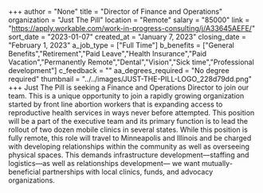 +++
author = "None"
title = "Director of Finance and Operations"
organization = "Just The Pill"
location = "Remote"
salary = "85000"
link = "https://apply.workable.com/work-in-progress-consulting/j/A33645AEFE/"
sort_date = "2023-01-07"
created_at = "January 7, 2023"
closing_date = "February 1, 2023"
a_job_type = ["Full Time"]
b_benefits = ["General Benefits","Retirement","Paid Leave","Health Insurance","Paid Vacation","Permanently Remote","Dental","Vision","Sick time","Professional development"]
c_feedback = ""
aa_degrees_required = "No degree required"
thumbnail = "../../images/JUST-THE-PILL-LOGO_228d79dd.png"
+++
Just The Pill is seeking a Finance and Operations Director to join our team. This is a unique opportunity to join a rapidly growing organization started by front line abortion workers that is expanding access to reproductive health services in ways never before attempted. This position will be a part of the executive team and its primary function is to lead the rollout of two dozen mobile clinics in several states. While this position is fully remote, this role will travel to Minneapolis and Illinois and be charged with developing relationships within the community as well as overseeing physical spaces. This demands infrastructure development—staffing and logistics—as well as relationships development— we want mutually-beneficial partnerships with local clinics, funds, and advocacy organizations.